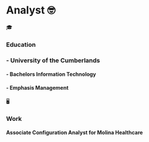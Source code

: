 # Analyst 🤓

🎓
### Education

### - University of the Cumberlands 
 #### - Bachelors Information Technology
 #### - Emphasis Management
🖥️
### Work
 #### Associate Configuration Analyst for Molina Healthcare
